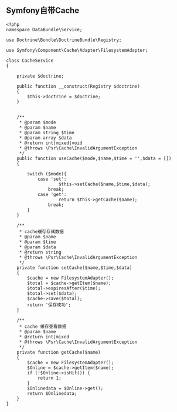 ## Symfony自带Cache
    <?php
    namespace DataBundle\Service;
    
    use Doctrine\Bundle\DoctrineBundle\Registry;
    
    use Symfony\Component\Cache\Adapter\FilesystemAdapter;
    
    class CacheService
    {
    
        private $doctrine;
    
        public function __construct(Registry $doctrine)
        {
            $this->doctrine = $doctrine;
        }
    
    
        /**
         * @param $mode
         * @param $name
         * @param string $time
         * @param array $data
         * @return int|mixed|void
         * @throws \Psr\Cache\InvalidArgumentException
         */
        public function useCache($mode,$name,$time = '',$data = [])
        {
    
            switch ($mode){
                case 'set':
                        $this->setCache($name,$time,$data);
                    break;
                case 'get':
                        return $this->getCache($name);
                    break;
            }
        }
    
        /**
         * cache缓存存储数据
         * @param $name
         * @param $time
         * @param $data
         * @return string
         * @throws \Psr\Cache\InvalidArgumentException
         */
        private function setCache($name,$time,$data)
        {
            $cache = new FilesystemAdapter();
            $total = $cache->getItem($name);
            $total->expiresAfter($time);
            $total->set($data);
            $cache->save($total);
            return '保存成功';
        }
    
        /**
         * cache 缓存查看数据
         * @param $name
         * @return int|mixed
         * @throws \Psr\Cache\InvalidArgumentException
         */
        private function getCache($name)
        {
            $cache = new FilesystemAdapter();
            $Online = $cache->getItem($name);
            if (!$Online->isHit()) {
                return 1;
            }
            $Onlinedata = $Online->get();
            return $Onlinedata;
        }
    }